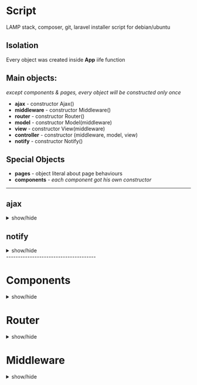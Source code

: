 # Script
LAMP stack, composer, git, laravel installer script for debian/ubuntu


## Isolation
Every object was created inside **App** iife function



## Main objects:
*except components & pages, every object will be constructed only once*

* **ajax** - constructor Ajax()
* **middleware** - constructor Middleware()
* **router** - constructor Router()
* **model** - constructor Model(middleware)
* **view** - constructor View(middleware)
* **controller** - constructor (middleware, model, view)
* **notify** - constructor Notify()


## Special Objects
* **pages** - object literal about page behaviours 
* **components** - *each component got his own constructor*

--------------------------------------

## ajax
<details>
<summary> show/hide </summary>
* **input param**: 
	* url - string
	* method - string
	* data - object
	* success - callback function (data)
	* error - callback function (data)

* **output property**: 
	* get(url, data, success, error)
	* post(url, data, success, error)
	* raw(setup, success, error)
	* file(url, data, success, null)

* **role**:
	* automatically send with request and modify the user hash and domain hash
	* connection between frontend and backend (send/ask data)
	* handle foward the reicived data to callbacks
	* if request got status fail then send **notify** message to user
	* if user rank changed (ex. login/logout) then call visibility render function from view
</details>

## notify
<details>
<summary> show/hide </summary>
* **use**:
	* message - string
	* type - string (default: 'error', 'success', 'normal', 'warning')

* **output**: 
	* add(message, type)
	* remove(id)

* **responsability**:
	* send to user an animated flash message at top-right corner
</details>
--------------------------------------


# Components
<details>
<summary> show/hide </summary>

* **input param**:
	* setup/setting - object literal
	* ajax - ajax object itself

* **output property**: 
	* remove() - remove the DOM what component created and remove the event listeners
	* rest depend on component

* **special**: 
	* restriction is must be event target or max 3rd parent of event target
	* component output functions are callable if you put to any element the following:
	* **href="*" data-action="component/${componentname}/${function name}/${string param but its optional}"**

* **role**:
	* dynamically handle a special task like managing user table:
		* ex. delete user from table & database or change data on user
	
* **note**:
	* javascript constructor function what will be initialized with **new** key
	* components don't have css
	* each component have HTML part: 
		* a template constant where the HTML stored in template function
		* is template is shared then could get HTML string from View object 
			* ex. view.getContent(key, data);


## Used Component 
* **ModalComponent**[perm] - modal what let manage url & the content
* **SettingsManager**[perm] - crud for user settings and visual part
* **AudioPlayer**[perm] - audio player for playing mp3's from database  
* **MessengerComponent**[perm] - crud for messages, message window, periodic message checks
* **Calendar**[page] - show/sort/manage data from news and guests table
* **GuestbookComponent**[page] - handle CRUD at guestbook page  
* **ContextMenu**[page] - create right click menu and handle it if you send array to this component
* **FileUploader**[page] - file upload and progress bar  
* **AlbumManager**[page] - crud for albums and interact with ContextMenu/FileUploader
* **ImageManager**[page] - crud for images interact with ContextMenu/FileUploader
* **UserManagerComponent**[page] - users management and user table
* **YoutubeViewerComponent**[page] - create youtube video iframe for modal and pass new url
* **ImageViewerComponent**[page] - create image with carousel for modal and pass new url

## Component types (2)

* global (pages.global.component) 
	* created at page loading
	* removed only if component have condition and user role changed
	
* page depend (pages.global.component) 
	* created when user click to an internal page link
	* removed when user change the current page 

## Component setup/settings
* structure: object literal
* properties: common or special 
* common properties: 
	* name - string (component name, same than )
	* condition - object (at moment only role level condition exist)
	* datasource - object (if component need interact with backend, we store here the url's)
	* storeData - boolean (if it is true then page data will be saved under pages.current.componentData)
	* relationship - string (another component name, which we will use for something)
	* constructor - function (component constructor function)
	* example: 
```
	component: {	
		settingsManager: {
			name: 'settingsManager',
			condition: {
				role: 1
			},
			datasource: {
				get: MODEL_PATH+'User.php?action=get_my_data',
				edit: MODEL_PATH+'User.php?action=edit',
			},
			constructor: SettingsManager
		}
	}
```

## Components in action
* component will be initialized in View.Build() (except global components)
* global components are verified everytime if user role changed
* currently used component objects saved into pages.current.component[componentName]
* currently used data for components stored into pages.current.componentData[componentName]
* relationship: component can interact with another component output functions
	* examples: 
		* imageViewer set content and define url for modalComponent
		* imageManager set content for right-click contextMenu
</details>


# Router
<details>
<summary> show/hide </summary>
* **output property**: 
	* url() - return object (properties: base_path, base_url, url_array, query_string, query_array)
	* redirect(newUrl, title=null, obj=null) - redirect the page (call setPage from Controller)
	* setFullUrl(newUrl) - change url without other action
	* setUrl(urlAddon) - change url based on urlAddon (modelComponent use this option)
	* init() - delayed redirect()

* **note**:	
	* Appache .htaccess redirect everything to index.php so the url will be handled by Router object what got a contructor function and later will be created the instance 

* **role**:
	* manage history part (push state)
	* manage back button event


## Router in action
	
* You must define the available routes in Router constructor function like:
```
		routes = [
			/*
				which got * it is optional, not required!
				url(0): prefix*/model/action*/:param*
				prefix(1) - optional (use false if you don't use)
				auth(2)	  - required role level (null/false=public page)
				prefix(3)  - validation for params (ex: NUMBER/SLUG)
			*/
			//            0               1    2    3    
			['/admin/user/edit/:id/', 'admin', 3, ['NUMBER']],
			['/gallery/album/:slug/:index', false, null, ['SLUG','NUMBER']],
		];
```
* If current url structure match with anything (**validateRoute**) from routes array then call setPage method in Controller
	* if pages.model_action exist then build the page with model & view
		* pages_model_action got information about page name, if required mode data, which component use that page etc
	* else redirect to error page ( with id 404)
* Router have a global click event what check if current element/or his parent element have href attribute, if check if the link was one from following link type:
    * Redirect (internal) then push into history and replace url, call the setPage method
		* **/home**
    * Component then send data to popUpRender method in View object
		* **href="*" data-action="component/youtubeViewer/show/1"**
    * Toggle - toggle an element by id
		* **href="*" data-action="toggle/audioPlayer"**
    * SelectAll - toggle an element
		* **href="*" data-action="selectAll/"**
    * Submit collect input data and send to server (ex. login/registration)
		* **href="*" data-action="submit/login"**
    * else - normal link, jump to another site/server/domain
		* **href="https://google.com"**
</details>

# Middleware
<details>
<summary> show/hide </summary>
* **output property**: 
	* add (label, callback=null) - assign callback under this object where key is the label
	* run(label, data) - call assigned callback and pass data into those callbacks
	* remove(label) - remove assigned callback property from this object

* **role**:
	* bridge between controller and router (injected to both constructor)

## Middleware in action
	
* assign function from controller
```
	middleware.add('redirect', setPage);
```
* run assigned function 
```
	middleware.run("redirect", data );
```
</details>
